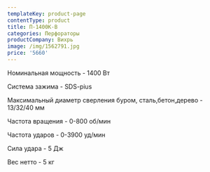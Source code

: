 ```yaml
---
templateKey: product-page
contentType: product
title: П-1400К-В
categories: Перфораторы
productCompany: Вихрь
image: /img/1562791.jpg
price: '5660'
---
```

Номинальная мощность - 1400 Вт

Система зажима - SDS-pius

Максимальный диаметр сверления буром, сталь,бетон,дерево - 13/32/40 мм

Частота вращения - 0-800 об/мин

Частота ударов - 0-3900 уд/мин

Сила удара - 5 Дж

Вес нетто - 5 кг
